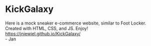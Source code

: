 # KickGalaxy
Here is a mock sneaker e-commerce website, similar to Foot Locker. 
<br> Created with HTML, CSS, and JS. Enjoy!
<br>
https://jniewiel.github.io/KickGalaxy/
<br> - Jan
